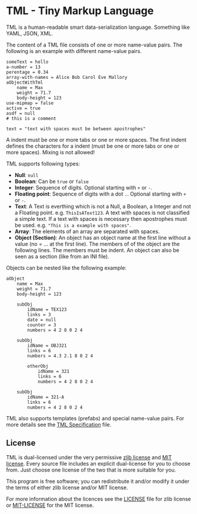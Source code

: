 TML - Tiny Markup Language
==========================

TML is a human-readable smart data-serialization language. Something like YAML, JSON, XML.

The content of a TML file consists of one or more name-value pairs. The following is an example with different name-value pairs.

	someText = hello
	a-number = 13
	perentage = 0.34
	array-with-names = Alice Bob Carol Eve Mallory
	aObjectWithTml
		name = Max
		weight = 71.7
		body-height = 123
	use-mipmap = false
	active = true
	asdf = null
	# this is a comment

	text = "text with spaces must be between apostrophes"

A indent must be one or more tabs or one or more spaces.
The first indent defines the characters for a indent (must be one or more tabs or one or more spaces). Mixing is not allowed!

TML supports following types:

 * **Null**:             `null`
 * **Boolean**:          Can be `true` or `false`
 * **Integer**:          Sequence of digits. Optional starting with `+` or `-`.
 * **Floating point**:   Sequence of digits with a dot `.`. Optional starting with `+` or `-`.
 * **Text**:             A Text is everthing which is not a Null, a Boolean, a Integer and not a Floating point.
                         e.g. `ThisIsAText123`. A text with spaces is not classified a simple text.
                         If a text with spaces is necessary then apostrophes must be used.
                         e.g. `"This is a example with spaces"`.
 * **Array**:            The elements of an array are separated with spaces.
 * **Object (Section)**: An object has an object name at the first line without a value (no = ... at the first line).
                         The members of of the object are the following lines. The members must be indent.
			 An object can also be seen as a section (like from an INI file).

Objects can be nested like the following example:

	aObject
		name = Max
		weight = 71.7
		body-height = 123

		subObj
			idName = TEX123
			links = 3
			date = null
			counter = 3
			numbers = 4 2 8 0 2 4

		subObj
			idName = OBJ321
			links = 6
			numbers = 4.3 2.1 8 0 2 4

			otherObj
				idName = 321
				links = 6
				numbers = 4 2 8 0 2 4

		subObj
			idName = 321-A
			links = 6
			numbers = 4 2 8 0 2 4

TML also supports templates (prefabs) and special name-value pairs. For more details see the [TML Specification](tml-specification.md) file.

License
-------
TML is dual-licensed under the very permissive [zlib license](LICENSE) and [MIT license](MIT-LICENSE).
Every source file includes an explicit dual-license for you to choose from.
Just choose one license of the two that is more suitable for you.

This program is free software; you can redistribute it and/or modify
it under the terms of either zlib license and/or MIT license.

For more information about the licences see the [LICENSE](LICENSE) file for zlib license or 
[MIT-LICENSE](MIT-LICENSE) for the MIT license.
